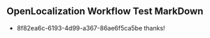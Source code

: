## OpenLocalization Workflow Test MarkDown
* 8f82ea6c-6193-4d99-a367-86ae6f5ca5be 
thanks!<!--HONumber=Mar16_HO3-->
